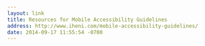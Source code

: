 ```yaml
---
layout: link
title: Resources for Mobile Accessibility Guidelines
address: http://www.iheni.com/mobile-accessibility-guidelines/
date: 2014-09-17 11:55:54 -0700
---
```


